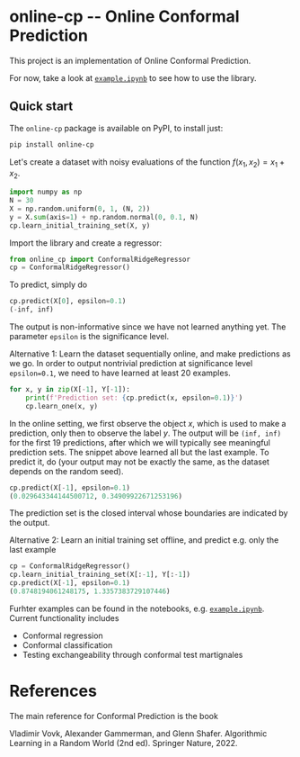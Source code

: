 # online-cp -- Online Conformal Prediction

This project is an implementation of Online Conformal Prediction.

For now, take a look at [`example.ipynb`](example.ipynb) to see how to use the library.


## Quick start

The `online-cp` package is available on PyPI, to install just:

```bash
pip install online-cp
```

Let's create a dataset with noisy evaluations of the function $f(x_1, x_2) = x_1 + x_2$.

```py
import numpy as np
N = 30
X = np.random.uniform(0, 1, (N, 2))
y = X.sum(axis=1) + np.random.normal(0, 0.1, N)
cp.learn_initial_training_set(X, y)
```

Import the library and create a regressor:

```py
from online_cp import ConformalRidgeRegressor
cp = ConformalRidgeRegressor()
```

To predict, simply do
```py
cp.predict(X[0], epsilon=0.1)
(-inf, inf)
```
The output is non-informative since we have not learned anything yet. The parameter `epsilon` is the significance level.

Alternative 1: Learn the dataset sequentially online, and make predictions as we go. In order to output nontrivial prediction at significance level `epsilon=0.1`, we need to have learned at least 20 examples.
```py
for x, y in zip(X[-1], Y[-1]):
    print(f'Prediction set: {cp.predict(x, epsilon=0.1)}')
    cp.learn_one(x, y)
```
In the online setting, we first observe the object $x$, which is used to make a prediction, only then to observe the label $y$. The output will be ```(inf, inf)``` for the first 19 predictions, after which we will typically see meaningful prediction sets. The snippet above learned all but the last example. To predict it, do (your output may not be exactly the same, as the dataset depends on the random seed).
```py
cp.predict(X[-1], epsilon=0.1)
(0.029643344144500712, 0.34909922671253196)
```
The prediction set is the closed interval whose boundaries are indicated by the output.

Alternative 2: Learn an initial training set offline, and predict e.g. only the last example
```py
cp = ConformalRidgeRegressor()
cp.learn_initial_training_set(X[:-1], Y[:-1])
cp.predict(X[-1], epsilon=0.1)
(0.8748194061248175, 1.3357383729107446)
```
Furhter examples can be found in the notebooks, e.g. [`example.ipynb`](example.ipynb). Current functionality includes
* Conformal regression
* Conformal classification
* Testing exchangeability through conformal test martignales

# References
The main reference for Conformal Prediction is the book

Vladimir Vovk, Alexander Gammerman, and Glenn Shafer. Algorithmic Learning in a Random World (2nd ed). Springer Nature, 2022.
